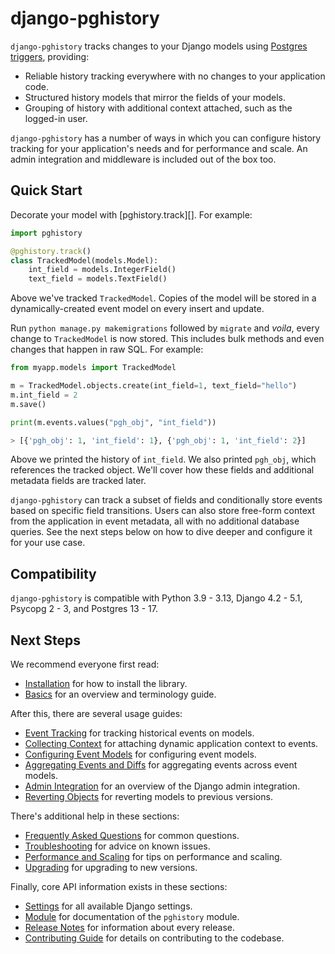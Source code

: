 # django-pghistory

`django-pghistory` tracks changes to your Django models using [Postgres triggers](https://www.postgresql.org/docs/current/sql-createtrigger.html), providing:

* Reliable history tracking everywhere with no changes to your application code.
* Structured history models that mirror the fields of your models.
* Grouping of history with additional context attached, such as the logged-in user.

`django-pghistory` has a number of ways in which you can configure history tracking for your application's needs and for performance and scale. An admin integration and middleware is included out of the box too.

<a id="quick_start"></a>
## Quick Start

Decorate your model with [pghistory.track][]. For example:

```python
import pghistory

@pghistory.track()
class TrackedModel(models.Model):
    int_field = models.IntegerField()
    text_field = models.TextField()
```

Above we've tracked `TrackedModel`. Copies of the model will be stored in a dynamically-created event model on every insert and update.

Run `python manage.py makemigrations` followed by `migrate` and *voila*, every change to `TrackedModel` is now stored. This includes bulk methods and even changes that happen in raw SQL. For example:

```python
from myapp.models import TrackedModel

m = TrackedModel.objects.create(int_field=1, text_field="hello")
m.int_field = 2
m.save()

print(m.events.values("pgh_obj", "int_field"))

> [{'pgh_obj': 1, 'int_field': 1}, {'pgh_obj': 1, 'int_field': 2}]
```

Above we printed the history of `int_field`. We also printed `pgh_obj`, which references the tracked object. We'll cover how these fields and additional metadata fields are tracked later.

`django-pghistory` can track a subset of fields and conditionally store events based on specific field transitions.  Users can also store free-form context from the application in event metadata, all with no additional database queries. See the next steps below on how to dive deeper and configure it for your use case.

## Compatibility

`django-pghistory` is compatible with Python 3.9 - 3.13, Django 4.2 - 5.1, Psycopg 2 - 3, and Postgres 13 - 17.

## Next Steps

We recommend everyone first read:

* [Installation](installation.md) for how to install the library.
* [Basics](basics.md) for an overview and terminology guide.

After this, there are several usage guides:

* [Event Tracking](event_tracking.md) for tracking historical events on models.
* [Collecting Context](context.md) for attaching dynamic application context to events.
* [Configuring Event Models](event_models.md) for configuring event models.
* [Aggregating Events and Diffs](aggregating_events.md) for aggregating events across event models.
* [Admin Integration](admin.md) for an overview of the Django admin integration.
* [Reverting Objects](reversion.md) for reverting models to previous versions.

There's additional help in these sections:

* [Frequently Asked Questions](faq.md) for common questions.
* [Troubleshooting](troubleshooting.md) for advice on known issues.
* [Performance and Scaling](performance.md) for tips on performance and scaling.
* [Upgrading](upgrading.md) for upgrading to new versions.

Finally, core API information exists in these sections:

* [Settings](settings.md) for all available Django settings.
* [Module](module.md) for documentation of the `pghistory` module.
* [Release Notes](release_notes.md) for information about every release.
* [Contributing Guide](contributing.md) for details on contributing to the codebase.

